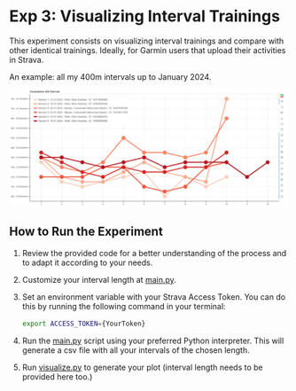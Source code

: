 # Exp 3: Visualizing Interval Trainings

This experiment consists on visualizing interval trainings and compare with other identical trainings. Ideally, for Garmin users that upload their activities in Strava. 

An example: all my 400m intervals up to January 2024. 

![Example Visualization](..\Exp3VisualizingIntervalTrainings\vis\example.JPG)

## How to Run the Experiment

1. Review the provided code for a better understanding of the process and to adapt it according to your needs.

2. Customize your interval length at [main.py](..\Exp3VisualizingIntervalTrainings\main.py).

3. Set an environment variable with your Strava Access Token. You can do this by running the following command in your terminal:

   ```bash
   export ACCESS_TOKEN={YourToken}
   ```

4. Run the [main.py](..\Exp3VisualizingIntervalTrainings\main.py) script using your preferred Python interpreter. This will generate a csv file with all your intervals of the chosen length. 

5. Run [visualize.py](..\Exp3VisualizingIntervalTrainings\visualize.py) to generate your plot (interval length needs to be provided here too.)
